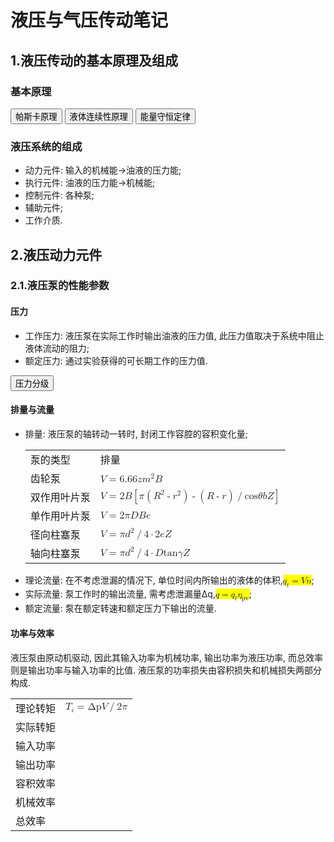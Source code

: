 # 液压与气压传动笔记
<body>
	<h2>1.液压传动的基本原理及组成</h2>
	<h3>基本原理</h3>
		<button type="button" onclick="alert('施加于密封容器内平衡液体中的某一点的压力等值地传递到全部液体的各点.')">帕斯卡原理
		</button>
		<button type="button" onclick="alert('由于理想流体的不可压缩性, 而且流体不会穿过流管的壁, 即质量在运动过程中守恒.')">液体连续性原理
		</button>
		<button type="button" onclick="alert('一般表述为: 能量既不会凭空产生, 也不会凭空消失, 它只会从一种形式转化为另一种形式,或者从一个物体转移到其它物体, 而能量的总量保持不变. 也可以表述为: 一个系统的总能量的改变只能等于传入或者传出该系统的能量的多少. 总能量为系统的机械能、热能及除热能以外的任何内能形式的总和.')">能量守恒定律
		</button>
	<h3>液压系统的组成</h3>
		<ul>
			<li>动力元件: 输入的机械能->油液的压力能;</li>
			<li>执行元件: 油液的压力能->机械能;</li>
			<li>控制元件: 各种泵;</li>
			<li>辅助元件;</li>
			<li>工作介质.</li>
		</ul></body>
<body>
	<h2>2.液压动力元件</h2>
	<h3>2.1.液压泵的性能参数</h3>
	<h4>压力</h4>
		<ul>
			<li>工作压力: 液压泵在实际工作时输出油液的压力值, 此压力值取决于系统中阻止液体流动的阻力;</li>
			<li>额定压力: 通过实验获得的可长期工作的压力值.</li>
		</ul>
		<button type="button" onclick="alert('低压不超过2.5兆帕, 中压不超过8兆帕, 中高压不超过16兆帕, 高压不超过32兆帕, 超高压超过32兆帕.')">压力分级
		</button>
	<h4>排量与流量</h4>
		<ul>
			<li>排量: 液压泵的轴转动一转时, 封闭工作容腔的容积变化量;
			<table>
			<tr><td>泵的类型</td><td>排量</td></tr>
			<tr><td>齿轮泵</td><td><math><mi>V</mi><mo>=</mo><mn>6.66</mn><mi>z</mi><msup><mi>m</mi><mn>2</mn></msup><mi>B</mi></math></td></tr>
			<tr><td>双作用叶片泵</td>
				<td><math>
					<mi>V</mi><mo>=</mo>
					<mn>2</mn><mi>B</mi>
					<mo>[</mo>
					<mi>&pi;</mi>
					<mo>(</mo><msup><mi>R</mi><mn>2</mn></msup><mo>-</mo><msup><mi>r</mi><mn>2</mn></msup><mo>)</mo>
					<mo>-</mo>
					<mo>(</mo><mi>R</mi><mo>-</mo><mi>r</mi><mo>)</mo><mo>/</mo><mi>cos</mi><mi>&theta;</mi> <mi>b</mi><mi>Z</mi>
					<mo>]</mo>
					</math></td></tr>
			<tr><td>单作用叶片泵</td>
				<td><math>
					<mi>V</mi><mo>=</mo>
					<mn>2</mn><mi>&pi;</mi><mi>D</mi><mi>B</mi><mi>e</mi>
					</math></td></tr>
			<tr><td>径向柱塞泵</td>
				<td><math>
					<mi>V</mi><mo>=</mo>
					<mi>&pi;</mi><msup><mi>d</mi><mn>2</mn></msup><mo>/</mo><mn>4</mn>
					<mo>&sdot;</mo>
					<mn>2</mn><mi>e</mi><mi>Z</mi>
					</math></td></tr>
			<tr><td>轴向柱塞泵</td>
				<td><math>
					<mi>V</mi><mo>=</mo>
					<mi>&pi;</mi><msup><mi>d</mi><mn>2</mn></msup><mo>/</mo><mn>4</mn>
					<mo>&sdot;</mo>
					<mi>D</mi><mi>tan</mi><mi>&gamma;</mi><mi>Z</mi>
					</math></td></tr>
				</table></li>
		<li>理论流量: 在不考虑泄漏的情况下, 单位时间内所输出的液体的体积,<mark><math><msub><mi>q</mi><mi>t</mi></msub><mo>=</mo><mi>V</mi><mi>n</mi></math></mark>;</li>
		<li>实际流量: 泵工作时的输出流量, 需考虑泄漏量Δq,<mark><math><mi>q</mi><mo>=</mo><msub><mi>q</mi><mi>t</mi></msub><msub><mi>&eta;</mi><mi>pv</mi></msub></math></mark>;</li>
		<li>额定流量: 泵在额定转速和额定压力下输出的流量.</li>
	</ul>
	<h4>功率与效率</h4>
	<p>
	液压泵由原动机驱动, 因此其输入功率为机械功率, 输出功率为液压功率, 而总效率则是输出功率与输入功率的比值. 液压泵的功率损失由容积损失和机械损失两部分构成.
	</p>
	<table>
		<tr><td>理论转矩</td><td>
			<math>
				<msub><mi>T</mi><mi>i</mi></msub><mo>=</mo>
				<mi>&Delta;p</mi><mi>V</mi>
				<mo>/</mo>
				<mn>2</mn><mi>&pi;</mi>
				<\math></td></tr>
		<tr><td>实际转矩</td><td></td></tr>
		<tr><td>输入功率</td><td></td></tr>
		<tr><td>输出功率</td><td></td></tr>
		<tr><td>容积效率</td><td></td></tr>
		<tr><td>机械效率</td><td></td></tr>
		<tr><td>总效率</td><td></td></tr>
	</table>
</body>
